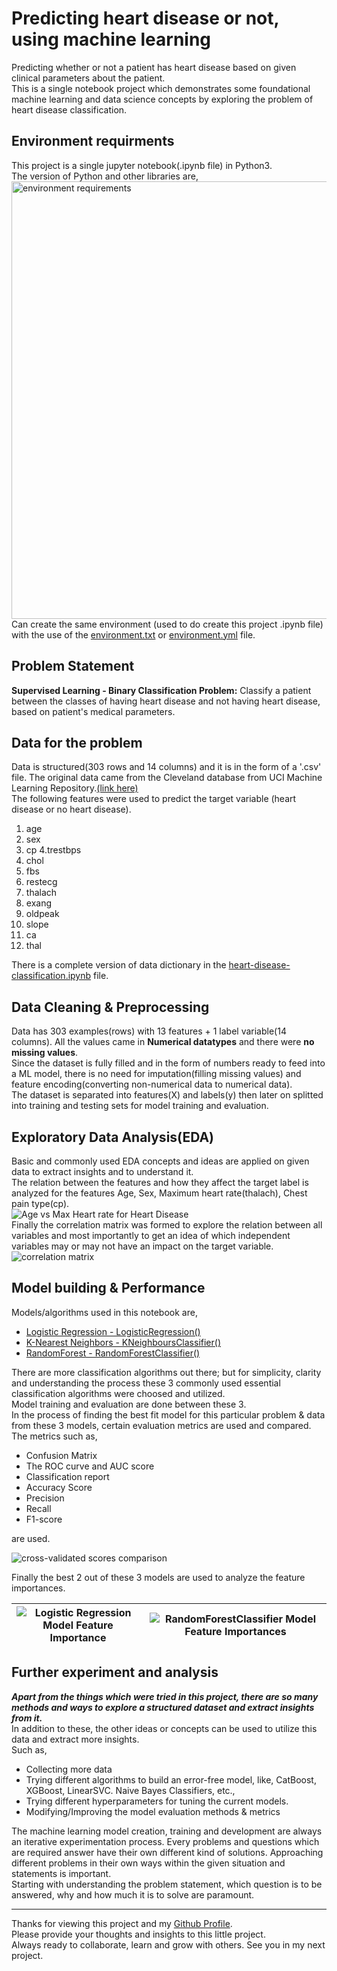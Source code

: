 # Predicting heart disease or not, using machine learning

Predicting whether or not a patient has heart disease based on given clinical parameters about the patient.  
This is a single notebook project which demonstrates some foundational machine learning and data science concepts by exploring the problem of heart disease classification.  

## Environment requirments

This project is a single jupyter notebook(.ipynb file) in Python3.  
The version of Python and other libraries are,  
<img src="images/requirements.png" alt="environment requirements" width="700" />  
Can create the same environment (used to do create this project .ipynb file) with the use of the [environment.txt](https://github.com/kdineshchitra/heart-disease-prediction/blob/master/environment.txt) or [environment.yml](https://github.com/kdineshchitra/heart-disease-prediction/blob/master/environment.yml) file.

## Problem Statement

**Supervised Learning - Binary Classification Problem:** Classify a patient between the classes of having heart disease and  not having heart disease, based on patient's medical parameters.  

## Data for the problem

Data is structured(303 rows and 14 columns) and it is in the form of a '.csv' file.
The original data came from the Cleveland database from UCI Machine Learning Repository.[(link here)](https://archive.ics.uci.edu/ml/datasets/Heart+Disease/)  
The following features were used to predict the target variable (heart disease or no heart disease).  
1. age
2. sex
3. cp
4.trestbps
5. chol
6. fbs
7. restecg
8. thalach
9. exang
10. oldpeak
11. slope
12. ca
13. thal  

There is a complete version of data dictionary in the [heart-disease-classification.ipynb](https://github.com/kdineshchitra/heart-disease-prediction/blob/master/heart-disease-classification.ipynb) file.  

## Data Cleaning & Preprocessing

Data has 303 examples(rows) with 13 features + 1 label variable(14 columns). All the values came in **Numerical datatypes** and there were **no missing values**.  
Since the dataset is fully filled and in the form of numbers ready to feed into a ML model, there is no need for imputation(filling missing values) and feature encoding(converting non-numerical data to numerical data).  
The dataset is separated into features(X) and labels(y) then later on splitted into training and testing sets for model training and evaluation.

## Exploratory Data Analysis(EDA)

Basic and commonly used EDA concepts and ideas are applied on given data to extract insights and to understand it.  
The relation between the features and how they affect the target label is analyzed for the features Age, Sex, Maximum heart rate(thalach), Chest pain type(cp).  
<img src="images/Age vs Max Heart rate for Heart Disease.png" alt="Age vs Max Heart rate for Heart Disease" />  
Finally the correlation matrix was formed to explore the relation between all variables and most importantly to get an idea of which independent variables may or may not have an impact on the target variable.
<img src="images/correlation matrix.png" alt="correlation matrix" />

## Model building & Performance

Models/algorithms used in this notebook are,
- [Logistic Regression - LogisticRegression()](https://scikit-learn.org/stable/modules/generated/sklearn.linear_model.LogisticRegression.html)
- [K-Nearest Neighbors - KNeighboursClassifier()](https://scikit-learn.org/stable/modules/generated/sklearn.neighbors.KNeighborsClassifier.html)
- [RandomForest - RandomForestClassifier()](https://scikit-learn.org/stable/modules/generated/sklearn.ensemble.RandomForestClassifier.html)

There are more classification algorithms out there; but for simplicity, clarity and understanding the process these 3 commonly used essential classification algorithms were choosed and utilized.  
Model training and evaluation are done between these 3.  
In the process of finding the best fit model for this particular problem & data from these 3 models, certain evaluation metrics are used and compared.  
The metrics such as,
- Confusion Matrix
- The ROC curve and AUC score
- Classification report
- Accuracy Score
- Precision
- Recall
- F1-score  

are used.  

<img src="images/cross-validated scores comparison.png" alt="cross-validated scores comparison" />  

Finally the best 2 out of these 3 models are used to analyze the feature importances.  

| <img src="images/Logistic Regression Model Feature Importance.png" alt="Logistic Regression Model Feature Importance" /> | <img src="images/RandomForestClassifier Model Feature Importances.png" alt="RandomForestClassifier Model Feature Importances" /> |
|--------|--------|

## Further experiment and analysis

***Apart from the things which were tried in this project, there are so many methods and ways to explore a structured dataset and extract insights from it.***  
In addition to these, the other ideas or concepts can be used to utilize this data and extract more insights.  
Such as,  
- Collecting more data
- Trying different algorithms to build an error-free model, like, CatBoost, XGBoost, LinearSVC. Naive Bayes Classifiers, etc.,
- Trying different hyperparameters for tuning the current models.
- Modifying/Improving the model evaluation methods & metrics

The machine learning model creation, training and development are always an iterative experimentation process. Every problems and questions which are required answer have their own different kind of solutions. Approaching different problems in their own ways within the given situation and statements is important.  
Starting with understanding the problem statement, which question is to be answered, why and how much it is to solve are paramount.  

---
Thanks for viewing this project and my [Github Profile](https://github.com/kdineshchitra).  
Please provide your thoughts and insights to this little project.  
Always ready to collaborate, learn and grow with others. See you in my next project.
